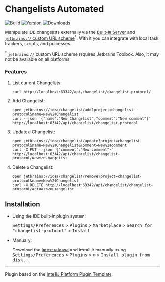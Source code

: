 # Changelists Automated

![Build](https://github.com/sblundy/changelist-protocol/workflows/Build/badge.svg)
[![Version](https://img.shields.io/jetbrains/plugin/v/23204-changelists-automated.svg)](https://plugins.jetbrains.com/plugin/23204-changelists-automated)
[![Downloads](https://img.shields.io/jetbrains/plugin/d/23204-changelists-automated.svg)](https://plugins.jetbrains.com/plugin/23204-changelists-automated)


<!-- Plugin description -->
Manipulate IDE changelists externally via the [Built-In Server](https://blog.jetbrains.com/webide/2013/03/built-in-server-in-webstorm-6/) and [`jetbrains://` custom URL scheme](https://youtrack.jetbrains.com/issue/TBX-3965/Documentation-for-Toolbox-Reference-URL-Scheme)<sup>*</sup>.
With it you can integrate with local task trackers, scripts, and processes.

<sup>*</sup> `jetbrains://` custom URL scheme requires Jetbrains Toolbox. Also, it may not be available on all platforms

### Features

1. List current Changelists: 
   ```shell
   curl http://localhost:63342/api/changelist/changelist-protocol/
   ```
2. Add Changelist: 
   ```shell
   open jetbrains://idea/changelist/add?project=changelist-protocol&name=New%20Changelist
   curl --json '{"name":"New Changelist","comment":"New comment"}' http://localhost:63342/api/changelist/changelist-protocol
   ```
3. Update a Changelist: 
   ```shell
   open jetbrains://idea/changelist/update?project=changelist-protocol&name=New%20Changelist&comment=New%20comment
   curl -X PUT --json '{"comment":"New comment"}' http://localhost:63342/api/changelist/changelist-protocol/New%20Changelist
   ```
4. Delete a Changelist: 
   ```shell
   open jetbrains://idea/changelist/remove?project=changelist-protocol&name=New%20Changelist
   curl -X DELETE http://localhost:63342/api/changelist/changelist-protocol/Actual%20Changelist
   ```
<!-- Plugin description end -->

## Installation

- Using the IDE built-in plugin system:
  
  <kbd>Settings/Preferences</kbd> > <kbd>Plugins</kbd> > <kbd>Marketplace</kbd> > <kbd>Search for "changelist-protocol"</kbd> >
  <kbd>Install</kbd>
  
- Manually:

  Download the [latest release](https://github.com/sblundy/changelist-protocol/releases/latest) and install it manually using
  <kbd>Settings/Preferences</kbd> > <kbd>Plugins</kbd> > <kbd>⚙️</kbd> > <kbd>Install plugin from disk...</kbd>


---
Plugin based on the [IntelliJ Platform Plugin Template][template].

[template]: https://github.com/JetBrains/intellij-platform-plugin-template
